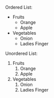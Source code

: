 Ordered List:
- Fruits
    - Orange
    - Apple
- Vegetables
    - Onion
    - Ladies Finger

Unordered List:
1. Fruits
    1. Orange
    2. Apple
2. Vegetables
    1. Onion
    2. Ladies Finger
